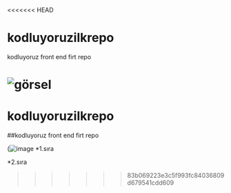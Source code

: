 <<<<<<< HEAD
# kodluyoruzilkrepo
kodluyoruz front end firt repo

![görsel](image.png)
=======
# kodluyoruzilkrepo 

##kodluyoruz front end firt repo

(![image](https://user-images.githubusercontent.com/130751162/232430648-6b36b6da-aa02-4236-98e1-34b96310d6a6.png)
*1.sıra

*2.sıra
>>>>>>> 83b069223e3c5f993fc84036809d679541cdd609
